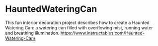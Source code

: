 # HauntedWateringCan
This fun interior decoration project describes how to create a Haunted Watering Can: a watering can filled with overflowing mist, running water and breathing illumination. 
https://www.instructables.com/Haunted-Watering-Can/
